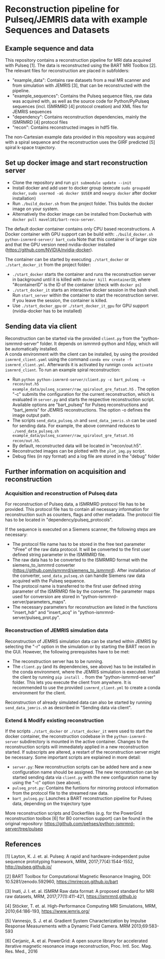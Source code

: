 # Reconstruction pipeline for Pulseq/JEMRIS data with example Sequences and Datasets
## Example sequence and data

This repository contains a reconstruction pipeline for MRI data acquired with Pulseq [1]. The data is reconstructed using the BART MRI Toolbox [2].
The relevant files for reconstruction are placed in subfolders:  

- "example_data": Contains raw datasets from a real MR scanner and from simulation with JEMRIS [3], that can be reconstructed with the pipeline.
- "example_sequences": Contains the Pulseq sequence files, raw data was acquired with, as well as the source code for Python/PyPulseq sequences (incl. ISMRMRD [4] protocol creation) and XML files for JEMRIS sequences
- "dependency": Contains reconstruction dependencies, mainly the ISMRMRD [4] protocol files
- "recon": Contains reconstructed images in hdf5 file. 

The non-Cartesian example data provided in this repository was acquired with a spiral sequence and the reconstruction uses the GIRF predicted [5] spiral k-space trajectory.

## Set up docker image and start reconstruction server

- Clone the repository and run `git submodule update --init`
- Install docker and add user to docker group (execute `sudo groupadd docker`, `sudo usermod -aG docker $USER` and `newgrp docker` after docker installation)
- Run `./build_docker.sh` from the project folder. This builds the docker image on your system.
- Alternatively the docker image can be installed from Dockerhub with `docker pull mavel101/bart-reco-server`.

The default docker container contains only CPU based reconstructions. A Docker container with GPU support can be build with: `./build_docker.sh python-ismrmrd-server/ bart_cuda`
Note that this container is of larger size and that the GPU version need nvidia-docker installed (https://github.com/NVIDIA/nvidia-docker).

The container can be started by executing `./start_docker` or `./start_docker_it` from the project folder:
- `./start_docker` starts the container and runs the reconstruction server in background until it is killed with `docker kill #containerID`, where "#containerID" is the ID of the container (check with `docker ps`)
- `./start_docker_it` starts an interactive docker session in the bash shell. Run `start_server` within the container to start the reconstruction server. If you leave the session, the container is killed.
- Use `./start_docker_gpu` or `./start_docker_it_gpu` for GPU support (nvidia-docker has to be installed)

## Sending data via client

Reconstruction can be started via the provided `client.py` from the "python-ismrmrd-server" folder. It depends on ismrmrd-python and h5py, which will be automatically installed.  
A conda environment with the client can be installed, by using the provided `ismrmrd_client.yaml` using the command `conda env create -f ismrmrd_client.yml`. Afterwards it is activated by runnign `conda activate ismrmrd_client`.
To run an example spiral reconstruction:

- Run `python python-ismrmrd-server/client.py -c bart_pulseq -o recon/out.h5 example_data/pulseq_scanner/raw_spiralout_gre_fatsat.h5` . The option "-c" submits the configuration for the current reconstruction, which is evaluated in `server.py` and starts the respective reconstruction script. Available options are "bart_pulseq" for Pulseq reconstructions and "bart_jemris" for JEMRIS reconstructions. The option -o defines the image output path.
- The scripts `send_data_pulseq.sh` and `send_data_jemris.sh` can be used for sending data. For example, the above command reduces to `./send_data_pulseq.sh example_data/pulseq_scanner/raw_spiralout_gre_fatsat.h5 recon/out.h5`.
- By default, reconstructed data will be located in "recon/out.h5".
- Reconstructed images can be plotted with the `plot_img.py` script.
- Debug files (in npy format) and a log file are stored in the "debug" folder

## Further information on acquisition and reconstruction
### Acquisition and reconstruction of Pulseq data

For reconstruction of Pulseq data, a ISMRMRD protocol file has to be provided. This protocol file has to contain all necessary information for reconstruction such as counters, flags and other metadata. The protocol file has to be located in "dependency/pulseq_protocols". 

If the sequence is executed on a Siemens scanner, the following steps are necessary:
- The protocol file name has to be stored in the free text parameter "tFree" of the raw data protocol. It will be converted to the first user defined string parameter in the ISMRMRD file.
- The raw data has to be converted to the ISMRMRD format with the siemens_to_ismrmrd converter (https://github.com/ismrmrd/siemens_to_ismrmrd). After installation of the converter, `send_data_pulseq.sh` can handle Siemens raw data acquired with the Pulseq sequence.
- The protocol name is transferred to the first user defined string parameter of the ISMRMRD file by the converter. The parameter maps used for conversion are stored in "python-ismrmrd-server/parameters_maps".
- The necessary parameters for reconstruction are listed in the functions "insert_hdr" and "insert_acq" in "python-ismrmrd-server/pulseq_prot.py".

### Reconstruction of JEMRIS simulation data

Reconstruction of JEMRIS simulation data can be started within JEMRIS by selecting the "-r" option in the simulation or by starting the BART recon in the GUI. However, the following prerequisites have to be met:
- The reconstruction server has to be running.
- The `client.py` (and its dependencies, see above) has to be installed in the conda environment, where the JEMRIS simulation is executed. Install the client by running `pip install .` from the "python-ismrmrd-server" folder. This lets you execute the client from anywhere. It is recommended to use the provided `ismrmrd_client.yml` to create a conda environment for the client.

Reconstruction of already simulated data can also be started by running `send_data_jemris.sh` as described in "Sending data via client".

### Extend & Modify existing reconstruction

If the scripts `./start_docker` or `./start_docker_it` were used to start the docker container, the reconstruction codebase in the `python-ismrmrd-server` subdirectory is mounted in the active container. Changes to the reconstruction scripts will immediately applied in a new reconstruction started. If subscripts are altered, a restart of the reconstruction server might be necessary.
Some important scripts are explained in more detail:  
- `server.py`: New reconstruction scripts can be added here and a new configuration name should be assigned. The new reconstruction can be started sending data via `client.py` with the new configuration name by using the "-c" option (see above).
- `pulseq_prot.py`: Contains the funtions for mirroring protocol information from the protocol file to the streamed raw data.
- `bart_pulseq.py`: Launches a BART reconstruction pipeline for Pulseq data, depending on the trajectory type 

More reconstruction scripts and Dockerfiles (e.g. for the PowerGrid reconstruction toolbox [6] for B0 correction support) can be found in the original repository: https://github.com/pehses/python-ismrmrd-server/tree/pulseq

## References

[1] Layton, K. J. et. al. Pulseq: A rapid and hardware-independent pulse sequence prototyping framework, MRM, 2017;77(4):1544-1552, http://pulseq.github.io/

[2] BART Toolbox for Computational Magnetic Resonance Imaging, DOI: 10.5281/zenodo.592960, https://mrirecon.github.io/bart

[3] Inati, J. I. et. al. ISMRM Raw data format: A proposed standard for MRI raw datasets, MRM, 2017;77(1):411-421, https://ismrmrd.github.io

[4] Stöcker, T. et. al. High-Performance Computing MRI Simulations, MRM, 2010;64:186-193, https://www.jemris.org/

[5] Vannesjo, S. J. et al. Gradient System Characterization by Impulse Response Measurements with a Dynamic Field Camera. MRM
2013;69:583-593

[6] Cerjanic, A. et al. PowerGrid: A open source library for accelerated iterative magnetic resonance image reconstruction, Proc. Intl. Soc. Mag. Res. Med., 2016
